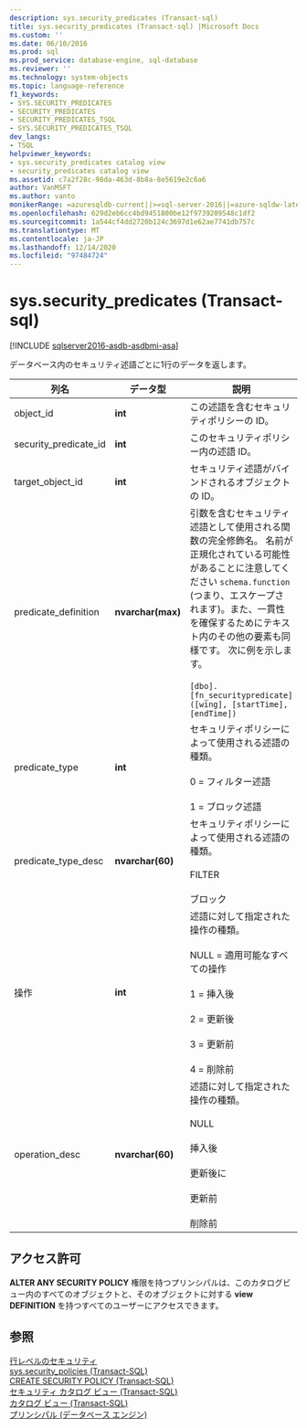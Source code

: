 ```yaml
---
description: sys.security_predicates (Transact-sql)
title: sys.security_predicates (Transact-sql) |Microsoft Docs
ms.custom: ''
ms.date: 06/10/2016
ms.prod: sql
ms.prod_service: database-engine, sql-database
ms.reviewer: ''
ms.technology: system-objects
ms.topic: language-reference
f1_keywords:
- SYS.SECURITY_PREDICATES
- SECURITY_PREDICATES
- SECURITY_PREDICATES_TSQL
- SYS.SECURITY_PREDICATES_TSQL
dev_langs:
- TSQL
helpviewer_keywords:
- sys.security_predicates catalog view
- security_predicates catalog view
ms.assetid: c7a2f28c-98da-463d-8b8a-8e5619e2c6a6
author: VanMSFT
ms.author: vanto
monikerRange: =azuresqldb-current||>=sql-server-2016||=azure-sqldw-latest||>=sql-server-linux-2017||=azuresqldb-mi-current
ms.openlocfilehash: 629d2eb6cc4bd9451800be12f9739209548c1df2
ms.sourcegitcommit: 1a544cf4dd2720b124c3697d1e62ae7741db757c
ms.translationtype: MT
ms.contentlocale: ja-JP
ms.lasthandoff: 12/14/2020
ms.locfileid: "97484724"
---
```

# <a name="syssecurity_predicates-transact-sql"></a>sys.security_predicates (Transact-sql)
[!INCLUDE [sqlserver2016-asdb-asdbmi-asa](../../includes/applies-to-version/sqlserver2016-asdb-asdbmi-asa.md)]

  データベース内のセキュリティ述語ごとに1行のデータを返します。  
  
|列名|データ型|説明|  
|-----------------|---------------|-----------------|  
|object_id|**int**|この述語を含むセキュリティポリシーの ID。|  
|security_predicate_id|**int**|このセキュリティポリシー内の述語 ID。|  
|target_object_id|**int**|セキュリティ述語がバインドされるオブジェクトの ID。|  
|predicate_definition|**nvarchar(max)**|引数を含むセキュリティ述語として使用される関数の完全修飾名。 名前が正規化されている可能性があることに注意してください `schema.function` (つまり、エスケープされます)。また、一貫性を確保するためにテキスト内のその他の要素も同様です。 次に例を示します。<br /><br /> `[dbo].[fn_securitypredicate]([wing], [startTime], [endTime])`|  
|predicate_type|**int**|セキュリティポリシーによって使用される述語の種類。<br /><br /> 0 = フィルター述語<br /><br /> 1 = ブロック述語|  
|predicate_type_desc|**nvarchar(60)**|セキュリティポリシーによって使用される述語の種類。<br /><br /> FILTER<br /><br /> ブロック|  
|操作|**int**|述語に対して指定された操作の種類。<br /><br /> NULL = 適用可能なすべての操作<br /><br /> 1 = 挿入後<br /><br /> 2 = 更新後<br /><br /> 3 = 更新前<br /><br /> 4 = 削除前|  
|operation_desc|**nvarchar(60)**|述語に対して指定された操作の種類。<br /><br /> NULL<br /><br /> 挿入後<br /><br /> 更新後に<br /><br /> 更新前<br /><br /> 削除前|  
  
## <a name="permissions"></a>アクセス許可  
 **ALTER ANY SECURITY POLICY** 権限を持つプリンシパルは、このカタログビュー内のすべてのオブジェクトと、そのオブジェクトに対する **view DEFINITION** を持つすべてのユーザーにアクセスできます。  
  
## <a name="see-also"></a>参照  
 [行レベルのセキュリティ](../../relational-databases/security/row-level-security.md)   
 [sys.security_policies &#40;Transact-SQL&#41;](../../relational-databases/system-catalog-views/sys-security-policies-transact-sql.md)   
 [CREATE SECURITY POLICY &#40;Transact-SQL&#41;](../../t-sql/statements/create-security-policy-transact-sql.md)   
 [セキュリティ カタログ ビュー &#40;Transact-SQL&#41;](../../relational-databases/system-catalog-views/security-catalog-views-transact-sql.md)   
 [カタログ ビュー &#40;Transact-SQL&#41;](../../relational-databases/system-catalog-views/catalog-views-transact-sql.md)   
 [プリンシパル &#40;データベース エンジン&#41;](../../relational-databases/security/authentication-access/principals-database-engine.md)  
  
  
